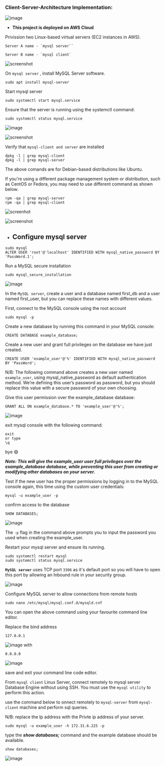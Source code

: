 ### Client-Server-Architecture Implementation:

![image](./screenshot/clientserverarchitecture.png)
- **This project is deployed on AWS Cloud**

Privission two Linux-based virtual servers (EC2 instances in AWS).

```
Server A name - `mysql server``

Server B name - `mysql client`
```
![screenshot](./screenshot/serverandclient.png)


On `mysql server` , install MySQL Server software.
```
sudo apt install mysql-server
```
Start mysql server
```
sudo systemctl start mysql.service
```
Ensure that the server is running using the systemctl command:
```
sudo systemctl status mysql.service
```
![image](./screenshot/mysqlserver.png)

![screenshot](./screenshot/statusrunning.png)

Verify that `mysql-client and server` are installed

```
dpkg -l | grep mysql-client
dpkg -l | grep mysql-server
```
The above comands are for Debian-based distributions like Ubuntu.

If you're using a different package management system or distribution, such as CentOS or Fedora, you may need to use different command as shown below.

```
rpm -qa | grep mysql-server
rpm -qa | grep mysql-client
```

![screenhot](./screenshot/mysqlclientverified.png)


![screenshot](./screenshot/mysqlserverconfirmed.png)


 - ## **Configure mysql server**

```
sudo mysql
ALTER USER 'root'@'localhost' IDENTIFIED WITH mysql_native_password BY 'PassWord.1';
```
Run a MySQL secure installation
```
sudo mysql_secure_installation
```
![image](./screenshot/mysqldbconfigured.png)

In the `MySQL server`, create a user and a database named first_db and a user named first_user, but you can replace these names with different values.

First, connect to the MySQL console using the root account
```
sudo mysql -p
```

Create a new database by running this command in your MySQL console:
```
CREATE DATABASE example_database;
```

Create a new user and grant full privileges on the database we have just created.
```
CREATE USER 'example_user'@'%' IDENTIFIED WITH mysql_native_password BY 'PassWord';
```

N/B: The following command above creates a new user named `example_user`, using mysql_native_password as default authentication method. We’re defining this user’s password as password, but you should replace this value with a secure password of your own choosing.

Give this user permission over the example_database database:
```
GRANT ALL ON example_database.* TO 'example_user'@'%';
```

![image](./screenshot/configuredmysqluser.png)

exit mysql console with the following command:
```
exit
or type
\q
```
bye 😄

***Note: This will give the example_user user full privileges over the example_database database, while preventing this user from creating or modifying other databases on your server.***

Test if the new user has the proper permissions by logging in to the MySQL console again, this time using the custom user credentials:
```
mysql -u example_user -p
```
confirm access to the database

```
SHOW DATABASES;
```
![image](./screenshot/configfinished.png)

The `-p` flag in the command above prompts you to input the password you used when creating the example_user. 

Restart your mysql server and ensure its running.
```
sudo systemctl restart mysql
sudo systemctl status mysql.service
```

**`MySQL server`** uses TCP port `3306` as it's default port so you will have to open this port by allowing an Inbound rule in your security group.

![image](./screenshot/mysql-server-port.png)

Configure MySQL server to allow connections from remote hosts

```
sudo nano /etc/mysql/mysql.conf.d/mysqld.cnf
```
You can open the above command using your favourite command line editor.

Replace the bind address

```
127.0.0.1 
```
![image](./screenshot/bindadress.png)
with
```
0.0.0.0
```
![image](./screenshot/bindaddressedited.png)

save and exit your command line code editor.

From `mysql client` Linux Server, connect remotely to mysql server Database Engine without using SSH. You must use the `mysql utility` to perform this action.

use the command below to onnect remotely to `mysql-server` from `mysql-client` machine and perform sql queries.

N/B: replace the Ip address with the Privte ip address of your server.
```
sudo mysql -u example_user -h 172.31.6.225 -p
```

type the ***show databases;*** command and the example database should be available.
```
show databases;
```

![image](./screenshot/completed.png)


